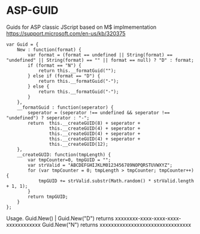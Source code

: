 # ASP-GUID
Guids for ASP classic JScript based on M$ implmementation https://support.microsoft.com/en-us/kb/320375
```
var Guid = {
    New : function(format) {
        var format = (format == undefined || String(format) == "undefined" || String(format) == "" || format == null) ? "D" : format;
        if (format == "N") {
            return this.__formatGuid("");
        } else if (format == "D") {
            return this.__formatGuid("-");
        } else {
            return this.__formatGuid("-");
        }
    },
    __formatGuid : function(seperator) {
        seperator = (seperator !== undefined && seperator !== "undefined") ? seperator : "-";
        return  this.__createGUID(8) + seperator +
                this.__createGUID(4) + seperator +
                this.__createGUID(4) + seperator +
                this.__createGUID(4) + seperator +
                this.__createGUID(12);
    },
    __createGUID: function(tmpLength) {
        var tmpCounter=0, tmpGUID = "";
        var strValid = "ABCDEFGHIJKLM0123456789NOPQRSTUVWXYZ";
        for (var tmpCounter = 0; tmpLength > tmpCounter; tmpCounter++) {
            tmpGUID += strValid.substr(Math.random() * strValid.length + 1, 1);
        }
        return tmpGUID;
    }
};

```
Usage.
Guid.New() | Guid.New("D") returns xxxxxxxx-xxxx-xxxx-xxxx-xxxxxxxxxxxx
Guid.New("N") returns xxxxxxxxxxxxxxxxxxxxxxxxxxxxxxxx
